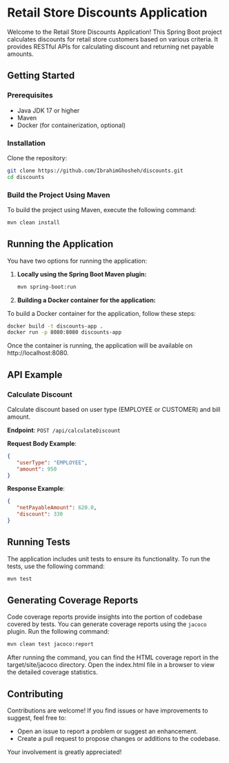 # Retail Store Discounts Application

Welcome to the Retail Store Discounts Application! This Spring Boot project calculates discounts for retail store customers based on various criteria. It provides RESTful APIs for calculating discount and returning net payable amounts.

## Getting Started

### Prerequisites

- Java JDK 17 or higher
- Maven
- Docker (for containerization, optional)

### Installation

Clone the repository:
   ```bash
   git clone https://github.com/IbrahimGhosheh/discounts.git
   cd discounts
   ```
### Build the Project Using Maven

To build the project using Maven, execute the following command:

```bash
mvn clean install
```
## Running the Application

You have two options for running the application:

1. **Locally using the Spring Boot Maven plugin:**

   ```bash
   mvn spring-boot:run
   ```
2. **Building a Docker container for the application:**

To build a Docker container for the application, follow these steps:

```bash
docker build -t discounts-app .
docker run -p 8080:8080 discounts-app
```
Once the container is running, the application will be available on http://localhost:8080.

## API Example

### Calculate Discount

Calculate discount based on user type (EMPLOYEE or CUSTOMER) and bill amount.

**Endpoint**: `POST /api/calculateDiscount`

**Request Body Example**:

```json
{
   "userType": "EMPLOYEE",
   "amount": 950
}
```

**Response Example**:

```json
{
   "netPayableAmount": 620.0,
   "discount": 330
}
```

## Running Tests

The application includes unit tests to ensure its functionality. To run the tests, use the following command:

```bash
mvn test
```

## Generating Coverage Reports

Code coverage reports provide insights into the portion of codebase covered by tests. You can generate coverage reports using the `jacoco` plugin. Run the following command:

```bash
mvn clean test jacoco:report
```
After running the command, you can find the HTML coverage report in the target/site/jacoco directory. Open the index.html file in a browser to view the detailed coverage statistics.

## Contributing

Contributions are welcome! If you find issues or have improvements to suggest, feel free to:

- Open an issue to report a problem or suggest an enhancement.
- Create a pull request to propose changes or additions to the codebase.

Your involvement is greatly appreciated!
